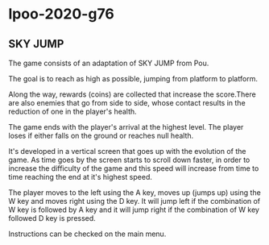 # lpoo-2020-g76
## SKY JUMP 

The game consists of an adaptation of SKY JUMP from Pou. 

The goal is to reach as high as possible, jumping from platform to platform. 

Along the way, rewards (coins) are collected that increase the score.There are also enemies that go from side to side, whose contact results in the reduction of one in the player's health.

The game ends with the player's arrival at the highest level. The player loses if either falls on the ground or reaches null health.

It's developed in a vertical screen that goes up with the evolution of the game. As time goes by the screen starts to scroll down faster, in order to increase the difficulty of the game and this speed will increase from time to time reaching the end at it's highest speed.

The player moves to the left using the A key, moves up (jumps up) using the W key and moves right using the D key. It will jump left if the combination of W key is followed by A key and it will jump right if the combination of W key followed D key is pressed.

Instructions can be checked on the main menu.



